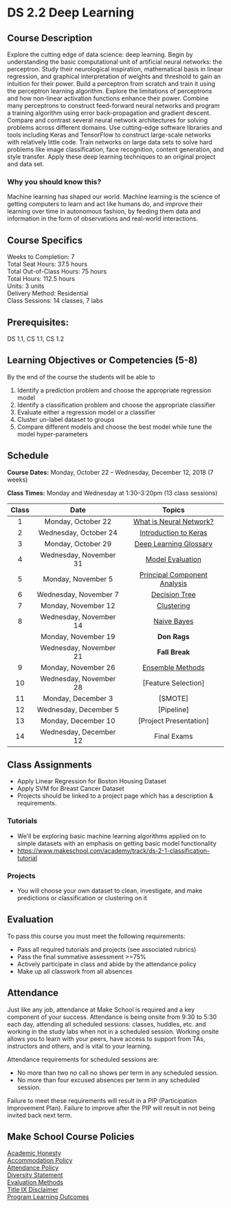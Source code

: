 # DS 2.2 Deep Learning

## Course Description

Explore the cutting edge of data science: deep learning. Begin by understanding the basic computational unit of artificial neural networks: the perceptron. Study their neurological inspiration, mathematical basis in linear regression, and graphical interpretation of weights and threshold to gain an intuition for their power. Build a perceptron from scratch and train it using the perceptron learning algorithm. Explore the limitations of perceptrons and how non-linear activation functions enhance their power. Combine many perceptrons to construct feed-forward neural networks and program a training algorithm using error back-propagation and gradient descent. Compare and contrast several neural network architectures for solving problems across different domains. Use cutting-edge software libraries and tools including Keras and TensorFlow to construct large-scale networks with relatively little code. Train networks on large data sets to solve hard problems like image classification, face recognition, content generation, and style transfer. Apply these deep learning techniques to an original project and data set.

### Why you should know this?

Machine learning has shaped our world. Machine learning is the science of getting computers to learn and act like humans do, and improve their learning over time in autonomous fashion, by feeding them data and information in the form of observations and real-world interactions.

## Course Specifics

Weeks to Completion:  7 <br>
Total Seat Hours:  37.5 hours <br>
Total Out-of-Class Hours: 75 hours <br>
Total Hours: 112.5 hours <br>
Units:  3 units <br>
Delivery Method:  Residential <br>
Class Sessions:  14 classes, 7 labs

## Prerequisites:  

DS 1.1, CS 1.1, CS 1.2 <br>

## Learning Objectives or Competencies (5-8)

By the end of the course the students will be able to

1. Identify a prediction problem and choose the appropriate regression model
1. Identify a classification problem and choose the appropriate  classifier
1. Evaluate either a regression model or a classifier
1. Cluster un-label dataset to groups   
1. Compare different models and choose the best model while tune the model hyper-parameters



## Schedule

**Course Dates:** Monday, October 22 – Wednesday, December 12, 2018 (7 weeks)

**Class Times:** Monday and Wednesday at 1:30–3:20pm (13 class sessions)

| Class |          Date          |                 Topics                  |
|:-----:|:----------------------:|:---------------------------------------:|
|   1   |  Monday, October 22    | [What is Neural Network?] |
|   2   | Wednesday, October 24    | [Introduction to Keras] |
|   3   |  Monday, October 29  | [Deep Learning Glossary] |
|   4   | Wednesday, November 31  | [Model Evaluation] |
|   5   |  Monday, November 5 | [Principal Component Analysis] |
|   6   | Wednesday, November 7 | [Decision Tree] |
|   7   |  Monday, November 12 | [Clustering] |
|   8   | Wednesday, November 14 | [Naive Bayes] |
|      |  Monday, November 19 | **Don Rags** |
|     | Wednesday, November 21 | **Fall Break** |
|  9   |  Monday, November 26    | [Ensemble Methods] |
|  10   | Wednesday, November 28    | [Feature Selection] |
|  11     |  Monday, December 3    | [SMOTE] |
|  12   | Wednesday, December 5   | [Pipeline] |
|  13   | Monday, December 10   | [Project Presentation] |
|  14   | Wednesday, December 12   | Final Exams |

[What is Neural Network?]: Lessons/WhatisNeuralNetwork.md
[Introduction to Keras]: Lessons/IntroductiontoKeras.md
[Deep Learning Glossary]: Lessons/DeepLearningGlossary.md
[Model Evaluation]: Lessons/ModelEvaluation.md
[Principal Component Analysis]: Lessons/PrincipalComponentAnalysis.md
[Ensemble Methods]:Lessons/EnsembleMethods.md
[Decision Tree]: Lessons/DecisionTree.md
[Clustering]: Lessons/Clustering.md
[Naive Bayes]: Lessons/NaiveBayes.md

## Class Assignments
- Apply Linear Regression for Boston Housing Dataset
- Apply SVM for Breast Cancer Dataset
- Projects should be linked to a project page which has a description & requirements.

### Tutorials
- We'll be exploring basic machine learning algorithms applied on to simple datasets with an emphasis on getting basic model functionality
- https://www.makeschool.com/academy/track/ds-2-1-classification-tutorial

### Projects
- You will choose your own dataset to clean, investigate, and make predictions or classification or clustering on it


## Evaluation

To pass this course you must meet the following requirements:

- Pass all required tutorials and projects (see associated rubrics)
- Pass the final summative assessment >=75%
- Actively participate in class and abide by the attendance policy
- Make up all classwork from all absences

## Attendance
 Just like any job, attendance at Make School is required and a key component of your success. Attendance is being onsite from 9:30 to 5:30 each day, attending all scheduled sessions: classes, huddles, etc. and working in the study labs when not in a scheduled session. Working onsite allows you to learn with your peers, have access to support from TAs, instructors and others, and is vital to your learning.

Attendance requirements for scheduled sessions are:
- No more than two no call no shows per term in any scheduled session.
- No more than four excused absences per term in any scheduled session.

Failure to meet these requirements will result in a PIP (Participation Improvement Plan).  Failure to improve after the PIP will result in not being invited back next term.   


## Make School Course Policies

[Academic Honesty](https://github.com/Product-College-Courses/Common-Syllabus-Sections/blob/master/Academic-Honesty-and-Plagiarism.md)<br>
[Accommodation Policy](https://github.com/Product-College-Courses/Common-Syllabus-Sections/blob/master/Accommodation-Policy.md)<br>
[Attendance Policy]()  
[Diversity Statement](https://github.com/Product-College-Courses/Common-Syllabus-Sections/blob/master/Diversity-Statement.md)<br>
[Evaluation Methods](https://github.com/Product-College-Courses/Common-Syllabus-Sections/blob/master/Evaluation-Methods.md)
<br>
[Title IX Disclaimer](https://github.com/Product-College-Courses/Common-Syllabus-Sections/blob/master/Evaluations-Title-X-Disclaimer.md)<br>
[Program Learning Outcomes](https://github.com/Product-College-Courses/Common-Syllabus-Sections/blob/master/Program-Learning-Outcomes.md)
